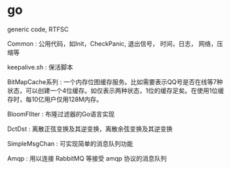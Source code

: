 go
==
generic code, RTFSC


Common : 公用代码，如Init，CheckPanic, 退出信号， 时间，日志， 网络，压缩等


keepalive.sh : 保活脚本


BitMapCache系列 : 一个内存位图缓存服务。比如需要表示QQ号是否在线等7种状态，可以创建一个4位缓存。如仅表示两种状态，1位的缓存足矣。在使用1位缓存时，每10亿用户仅用128M内存。


BloomFIlter : 布隆过滤器的Go语言实现


DctDst : 离散正弦变换及其逆变换，离散余弦变换及其逆变换


SimpleMsgChan : 可实现简单的消息队列功能


Amqp : 用以连接 RabbitMQ 等接受 amqp 协议的消息队列
